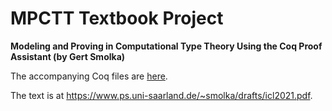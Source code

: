 # MPCTT Textbook Project
**Modeling and Proving in Computational Type Theory
Using the Coq Proof Assistant
(by Gert Smolka)**

The accompanying Coq files are [here](coq).

The text is at https://www.ps.uni-saarland.de/~smolka/drafts/icl2021.pdf.

